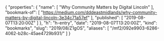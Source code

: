 {
  "properties": {
    "name": [
      "Why Community Matters by Digital Lincoln"
    ],
    "bookmark-of": [
      "https://medium.com/dddeastmidlands/why-community-matters-by-digital-lincoln-3e34c71a57ef"
    ],
    "published": [
      "2019-08-07T13:20:00Z"
    ]
  },
  "h": "h-entry",
  "date": "2019-08-07T13:20:00Z",
  "kind": "bookmarks",
  "slug": "2019/08/Z1gOS",
  "aliases": [
    "/mf2/092e9903-6286-4062-b28c-45ae4729b931/"
  ]
}
